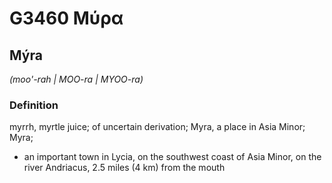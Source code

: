 # G3460 Μύρα

## Mýra

_(moo'-rah | MOO-ra | MYOO-ra)_

### Definition

myrrh, myrtle juice; of uncertain derivation; Myra, a place in Asia Minor; Myra; 

- an important town in Lycia, on the southwest coast of Asia Minor, on the river Andriacus, 2.5 miles (4 km) from the mouth
